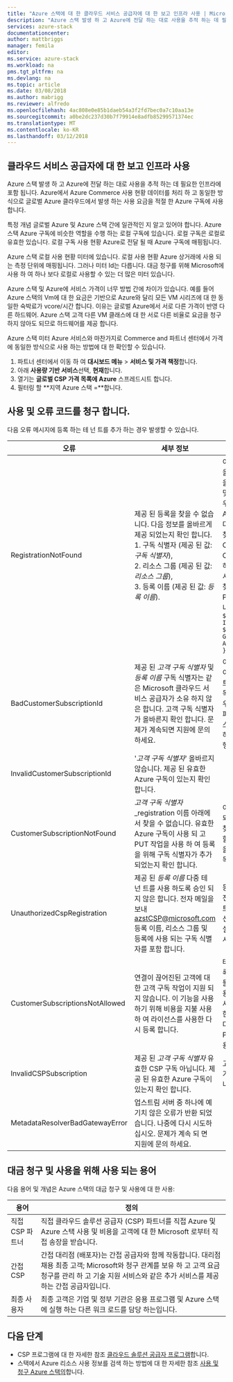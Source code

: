 ```yaml
---
title: "Azure 스택에 대 한 클라우드 서비스 공급자에 대 한 보고 인프라 사용 | Microsoft Docs"
description: "Azure 스택 발생 하 고 Azure에 전달 하는 대로 사용을 추적 하는 데 필요한 인프라에 포함 됩니다."
services: azure-stack
documentationcenter: 
author: mattbriggs
manager: femila
editor: 
ms.service: azure-stack
ms.workload: na
pms.tgt_pltfrm: na
ms.devlang: na
ms.topic: article
ms.date: 03/08/2018
ms.author: mabrigg
ms.reviewer: alfredo
ms.openlocfilehash: 4ac808e0e85b1daeb54a3f2fd7bec0a7c10aa13e
ms.sourcegitcommit: a0be2dc237d30b7f79914e8adfb85299571374ec
ms.translationtype: MT
ms.contentlocale: ko-KR
ms.lasthandoff: 03/12/2018
---
```

## <a name="usage-reporting-infrastructure-for-cloud-service-providers"></a>클라우드 서비스 공급자에 대 한 보고 인프라 사용

Azure 스택 발생 하 고 Azure에 전달 하는 대로 사용을 추적 하는 데 필요한 인프라에 포함 됩니다. Azure에서 Azure Commerce 사용 현황 데이터를 처리 하 고 동일한 방식으로 글로벌 Azure 클라우드에서 발생 하는 사용 요금을 적절 한 Azure 구독에 사용 합니다.

특정 개념 글로벌 Azure 및 Azure 스택 간에 일관적인 지 알고 있어야 합니다. Azure 스택 Azure 구독에 비슷한 역할을 수행 하는 로컬 구독에 있습니다. 로컬 구독은 로컬로 유효한 있습니다. 로컬 구독 사용 현황 Azure로 전달 될 때 Azure 구독에 매핑됩니다.

Azure 스택 로컬 사용 현황 미터에 있습니다. 로컬 사용 현황 Azure 상거래에 사용 되는 측정 단위에 매핑됩니다. 그러나 미터 Id는 다릅니다. 대금 청구를 위해 Microsoft에 사용 하 여 하나 보다 로컬로 사용할 수 있는 더 많은 미터 있습니다.

Azure 스택 및 Azure에 서비스 가격이 너무 방법 간에 차이가 있습니다. 예를 들어 Azure 스택의 Vm에 대 한 요금은 기반으로 Azure와 달리 모든 VM 시리즈에 대 한 동일한 숙박료가 vcore/시간 합니다. 이유는 글로벌 Azure에서 서로 다른 가격이 반영 다른 하드웨어. Azure 스택 고객 다른 VM 클래스에 대 한 서로 다른 비율로 요금을 청구 하지 않아도 되므로 하드웨어를 제공 합니다.

Azure 스택 미터 Azure 서비스와 마찬가지로 Commerce and 파트너 센터에서 가격에 동일한 방식으로 사용 하는 방법에 대 한 확인할 수 있습니다.

1. 파트너 센터에서 이동 하 여 **대시보드 메뉴** > **서비스 및 가격 책정**합니다.
2. 아래 **사용량 기반 서비스**선택, **현재**합니다.
3. 열기는 **글로벌 CSP 가격 목록에 Azure** 스프레드시트 합니다.
4. 필터링 할 **지역 Azure 스택 =**합니다.

## <a name="usage-and-billing-error-codes"></a>사용 및 오류 코드를 청구 합니다.

다음 오류 메시지에 등록 하는 테 넌 트를 추가 하는 경우 발생할 수 있습니다.

| 오류                           | 세부 정보                                                                                                                                                                                                                                                                                                                           | 설명                                                                                                                                                                                                                                                                                                                                                                                                                                                                                                                                                                                                            |
|---------------------------------|-----------------------------------------------------------------------------------------------------------------------------------------------------------------------------------------------------------------------------------------------------------------------------------------------------------------------------------|---------------------------------------------------------------------------------------------------------------------------------------------------------------------------------------------------------------------------------------------------------------------------------------------------------------------------------------------------------------------------------------------------------------------------------------------------------------------------------------------------------------------------------------------------------------------------------------------------------------------|
| RegistrationNotFound            | 제공 된 등록을 찾을 수 없습니다. 다음 정보를 올바르게 제공 되었는지 확인 합니다.<br>1. 구독 식별자 (제공 된 값: _구독 식별자_),<br>2. 리소스 그룹 (제공 된 값: _리소스 그룹_),<br>3. 등록 이름 (제공 된 값: _등록 이름_).                             | 이 오류는 일반적으로 초기 등록을 가리키는 정보가 올바르지 않을 때 발생 합니다. 리소스 그룹 및 등록 이름을 확인 해야 할 경우 모든 리소스를 나열 하 여 Azure 포털에서 찾을 수 있습니다. 하나 이상의 등록 리소스를 찾을 경우 속성에서 CloudDeploymentID와 해당 CloudDeploymentID의 일치 하는 클라우드 등록을 선택 하십시오. CloudDeploymentID를 찾으려면 Azure 스택에이 PowerShell을 사용할 수 있습니다.<br>`$azureStackStampInfo = Invoke-Command -Session $session -ScriptBlock { Get-AzureStackStampInformation }` |
| BadCustomerSubscriptionId       | 제공 된 _고객 구독 식별자_ 및 _등록 이름_ 구독 식별자는 같은 Microsoft 클라우드 서비스 공급자가 소유 하지 않은 합니다. 고객 구독 식별자가 올바른지 확인 합니다. 문제가 계속되면 지원에 문의하세요. | 이 오류는 고객 구독 CSP 구독 이지만 것에 대 한 롤업 CSP 파트너 초기 등록에 사용 되는 구독 롤업 하는 것과에서 다른 경우 발생 합니다. 이 검사는 CSP 파트너에 게 사용 되는 Azure 스택에 대 한 책임이 청구 초래 하는 상황을 방지 하기 위해 수행 됩니다.                                                                                                                                                                                                                                                                          |
| InvalidCustomerSubscriptionId   | '_고객 구독 식별자_' 올바르지 않습니다. 제공 된 유효한 Azure 구독이 있는지 확인 합니다.                                                                                                                                                                         |                                                                                                                                                                                                                                                                                                                                                                                                                                                                                                                                                                                                                     |
| CustomerSubscriptionNotFound    | _고객 구독 식별자_ _registration 이름 아래에서 찾을 수 없습니다. 유효한 Azure 구독이 사용 되 고 PUT 작업을 사용 하 여 등록을 위해 구독 식별자가 추가 되었는지 확인 합니다.                                                   | 이 오류는 테 넌 트 구독에 추가 되 고 등록 연관 될 고객 구독을 찾을 수 없습니다 확인 하려고 할 때 발생 합니다. 고객의 등록을 위해 추가 되지 않은 또는 구독 ID 잘못 작성 된 했습니다.                                                                                                                                                                                                                                                                                                                                |
| UnauthorizedCspRegistration     | 제공 된 _등록 이름_ 다중 테 넌 트를 사용 하도록 승인 되지 않은 합니다. 전자 메일을 보내 azstCSP@microsoft.com 등록 이름, 리소스 그룹 및 등록에 사용 되는 구독 식별자를 포함 합니다.                                                                                    | 등록 하는 테 넌 트를 추가 하기 전에 Microsoft에서 다중 테 넌 트에 대 한 승인 해야 합니다. 섹션 등록 테 넌 트에 대 한 자세한 설명은이 문서에서를 참조 하십시오.                                                                                                                                                                                                                                                                                                                                                                                                             |
| CustomerSubscriptionsNotAllowed | 연결이 끊어진된 고객에 대 한 고객 구독 작업이 지원 되지 않습니다. 이 기능을 사용 하기 위해 비용을 지불 사용 하 여 라이선스를 사용한 다시 등록 합니다.                                                                                                                                                                    | 테 넌 트를 추가 하려고 하는 등록은는 용량 등록, 즉, 등록을 만들 때 BillingModel 용량 때 사용한 매개 변수입니다. 등록을 사용 하 여의 요금만 지불에 대 한 테 넌 트를 추가할 수 있습니다. BillingModel PayAsYouUse 매개 변수를 사용 하 여 다시 등록 해야 합니다.                                                                                                                                                                                                                                                                                          |
| InvalidCSPSubscription          | 제공 된 _고객 구독 식별자_ 유효한 CSP 구독 아닙니다. 제공 된 유효한 Azure 구독이 있는지 확인 합니다.                                                                                                                                                        | 고객 구독이 잘못 입력 되 고 있기 때문에 발생할 가능성이 높습니다.                                                                                                                                                                                                                                                                                                                                                                                                                                                                                                                                        |
| MetadataResolverBadGatewayError | 업스트림 서버 중 하나에 예기치 않은 오류가 반환 되었습니다. 나중에 다시 시도하십시오. 문제가 계속 되 면 지원에 문의 하세요.                                                                                                                                                                                                |                                                                                                                                                                                                                                                                                                                                                                                                                                                                                                                                                                                                                     |

## <a name="terms-used-for-billing-and-usage"></a>대금 청구 및 사용을 위해 사용 되는 용어

다음 용어 및 개념은 Azure 스택의 대금 청구 및 사용에 대 한 사용:

| 용어 | 정의 |
| --- | --- |
| 직접 CSP 파트너 | 직접 클라우드 솔루션 공급자 (CSP) 파트너를 직접 Azure 및 Azure 스택 사용 및 비용을 고객에 대 한 Microsoft 로부터 직접 송장을 받습니다. |
| 간접 CSP | 간접 대리점 (배포자)는 간접 공급자와 함께 작동합니다. 대리점 채용 최종 고객; Microsoft와 청구 관계를 보유 하 고 고객 요금 청구를 관리 하 고 기술 지원 서비스와 같은 추가 서비스를 제공 하는 간접 공급자입니다. |
| 최종 사용자 | 최종 고객은 기업 및 정부 기관은 응용 프로그램 및 Azure 스택에 실행 하는 다른 워크 로드를 담당 하는입니다. |

## <a name="next-steps"></a>다음 단계

 - CSP 프로그램에 대 한 자세한 참조 [클라우드 솔루션 공급자 프로그램](https://partnercenter.microsoft.com/en-us/partner/programs)합니다.
 - 스택에서 Azure 리소스 사용 정보를 검색 하는 방법에 대 한 자세한 참조 [사용 및 청구 Azure 스택의](/azure-stack-billing-and-chargeback.md)합니다.
